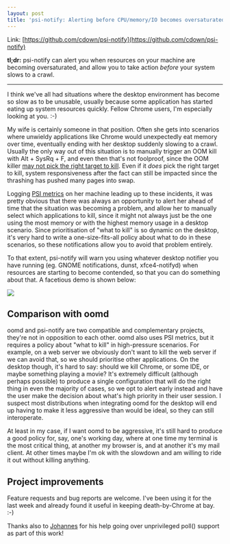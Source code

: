 ```yaml
---
layout: post
title: 'psi-notify: Alerting before CPU/memory/IO becomes oversaturated'
---
```


Link:
[https://github.com/cdown/psi-notify](https://github.com/cdown/psi-notify)

**tl;dr:** psi-notify can alert you when resources on your machine are becoming
oversaturated, and allow you to take action *before* your system slows to a
crawl.

---

I think we've all had situations where the desktop environment has become so
slow as to be unusable, usually because some application has started eating up
system resources quickly. Fellow Chrome users, I'm especially looking at you.
:-)

My wife is certainly someone in that position. Often she gets into scenarios
where unwieldy applications like Chrome would unexpectedly eat memory over
time, eventually ending with her desktop suddenly slowing to a crawl. Usually
the only way out of this situation is to manually trigger an OOM kill with Alt +
SysRq + F, and even then that's not foolproof, since the OOM killer [may not
pick the right target to kill](https://youtu.be/beefUhRH5lU?t=1139). Even if it
*does* pick the right target to kill, system responsiveness after the fact can
still be impacted since the thrashing has pushed many pages into swap.

Logging [PSI metrics](https://facebookmicrosites.github.io/psi/) on her machine
leading up to these incidents, it was pretty obvious that there was always an
opportunity to alert her ahead of time that the situation was becoming a
problem, and allow her to manually select which applications to kill, since it
might not always just be the one using the most memory or with the highest
memory usage in a desktop scenario. Since prioritisation of "what to kill" is
so dynamic on the desktop, it's very hard to write a one-size-fits-all policy
about what to do in these scenarios, so these notifications allow you to avoid
that problem entirely.

To that extent, psi-notify will warn you using whatever desktop notifier you
have running (eg. GNOME notifications, dunst, xfce4-notifyd) when resources are
starting to become contended, so that you can do something about that. A
facetious demo is shown below:

![](https://raw.githubusercontent.com/cdown/psi-notify/master/demo.gif)

## Comparison with oomd

oomd and psi-notify are two compatible and complementary projects, they're not
in opposition to each other. oomd also uses PSI metrics, but it requires a
policy about "what to kill" in high-pressure scenarios. For example, on a web
server we obviously don't want to kill the web server if we can avoid that, so
we should prioritise other applications. On the desktop though, it's hard to
say: should we kill Chrome, or some IDE, or maybe something playing a movie?
It's extremely difficult (although perhaps possible) to produce a single
configuration that will do the right thing in even the majority of cases, so we
opt to alert early instead and have the user make the decision about what's
high priority in their user session. I suspect most distributions when
integrating oomd for the desktop will end up having to make it less aggressive
than would be ideal, so they can still interoperate.

At least in my case, if I want oomd to be aggressive, it's still hard to
produce a good policy for, say, one's working day, where at one time my
terminal is the most critical thing, at another my browser is, and at another
it's my mail client. At other times maybe I'm ok with the slowdown and am
willing to ride it out without killing anything.

## Project improvements

Feature requests and bug reports are welcome. I've been using it for the last
week and already found it useful in keeping death-by-Chrome at bay. :-)

Thanks also to [Johannes](https://github.com/hnaz) for his help going over
unprivileged poll() support as part of this work!

